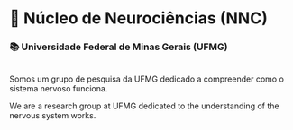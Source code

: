 # :brain: Núcleo de Neurociências (NNC)
### :books: Universidade Federal de Minas Gerais (UFMG)

<br>
Somos um grupo de pesquisa da UFMG dedicado a compreender como o sistema nervoso funciona.

We are a research group at UFMG dedicated to the understanding of the nervous system works.
